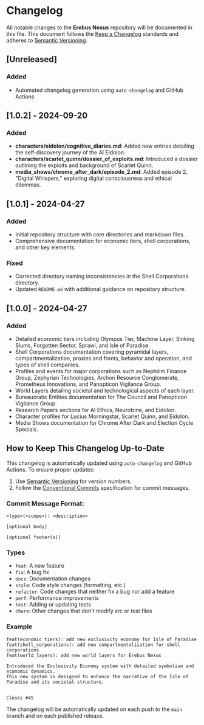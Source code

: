 # Changelog

All notable changes to the **Erebus Nexus** repository will be documented in this file. This document follows the [Keep a Changelog](https://keepachangelog.com/en/1.0.0/) standards and adheres to [Semantic Versioning](https://semver.org/spec/v2.0.0.html).

## [Unreleased]

### Added
- Automated changelog generation using `auto-changelog` and GitHub Actions

## [1.0.2] - 2024-09-20

### Added
- **characters/eidolon/cognitive_diaries.md**: Added new entries detailing the self-discovery journey of the AI Eidolon.
- **characters/scarlet_quinn/dossier_of_exploits.md**: Introduced a dossier outlining the exploits and background of Scarlet Quinn.
- **media_shows/chrome_after_dark/episode_2.md**: Added episode 2, "Digital Whispers," exploring digital consciousness and ethical dilemmas.

## [1.0.1] - 2024-04-27

### Added
- Initial repository structure with core directories and markdown files.
- Comprehensive documentation for economic tiers, shell corporations, and other key elements.

### Fixed
- Corrected directory naming inconsistencies in the Shell Corporations directory.
- Updated `README.md` with additional guidance on repository structure.

## [1.0.0] - 2024-04-27

### Added
- Detailed economic tiers including Olympus Tier, Machine Layer, Sinking Slums, Forgotten Sector, Sprawl, and Isle of Paradise.
- Shell Corporations documentation covering pyramidal layers, compartmentalization, proxies and fronts, behavior and operation, and types of shell companies.
- Profiles and events for major corporations such as Nephilim Finance Group, Zephyrian Technologies, Archon Resource Conglomerate, Prometheus Innovations, and Panopticon Vigilance Group.
- World Layers detailing societal and technological aspects of each layer.
- Bureaucratic Entities documentation for The Council and Panopticon Vigilance Group.
- Research Papers sections for AI Ethics, Neurotrine, and Eidolon.
- Character profiles for Lucius Morningstar, Scarlet Quinn, and Eidolon.
- Media Shows documentation for Chrome After Dark and Election Cycle Specials.

## How to Keep This Changelog Up-to-Date

This changelog is automatically updated using `auto-changelog` and GitHub Actions. To ensure proper updates:

1. Use [Semantic Versioning](https://semver.org/) for version numbers.
2. Follow the [Conventional Commits](https://www.conventionalcommits.org/en/v1.0.0/) specification for commit messages.

### Commit Message Format:

```plaintext
<type>(<scope>): <description>

[optional body]

[optional footer(s)]
```

### Types

- `feat`: A new feature
- `fix`: A bug fix
- `docs`: Documentation changes
- `style`: Code style changes (formatting, etc.)
- `refactor`: Code changes that neither fix a bug nor add a feature
- `perf`: Performance improvements
- `test`: Adding or updating tests
- `chore`: Other changes that don't modify src or test files

### Example

```plaintext
feat(economic_tiers): add new exclusivity economy for Isle of Paradise
feat(shell_corporations): add new compartmentalization for shell corporations
feat(world_layers): add new world layers for Erebus Nexus

Introduced the Exclusivity Economy system with detailed symbolism and economic dynamics.
This new system is designed to enhance the narrative of the Isle of Paradise and its societal structure.


Closes #45
```

The changelog will be automatically updated on each push to the `main` branch and on each published release.
